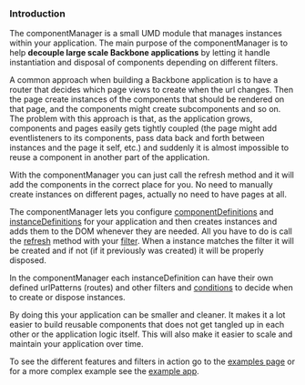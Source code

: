 ### <a name="introduction"></a> Introduction

The componentManager is a small UMD module that manages instances within your application. The main purpose of the componentManager is to help **decouple large scale Backbone applications** by letting it handle instantiation and disposal of components depending on different filters.

A common approach when building a Backbone application is to have a router that decides which page views to create when the url changes. Then the page create instances of the components that should be rendered on that page, and the components might create subcomponents and so on. The problem with this approach is that, as the application grows, components and pages easily gets tightly coupled (the page might add eventlisteners to its components, pass data back and forth between instances and the page it self, etc.) and suddenly it is almost impossible to reuse a component in another part of the application.

With the componentManager you can just call the refresh method and it will add the components in the correct place for you. No need to manually create instances on different pages, actually no need to have pages at all.

The componentManager lets you configure [componentDefinitions](#component-definitions) and [instanceDefinitions](#instance-definitions) for your application and then creates instances and adds them to the DOM whenever they are needed. All you have to do is call the [refresh](#refresh) method with your [filter](#filter). When a instance matches the filter it will be created and if not (if it previously was created) it will be properly disposed.

In the componentManager each instanceDefinition can have their own defined urlPatterns (routes) and other filters and [conditions](#conditions) to decide when to create or dispose instances.

By doing this your application can be smaller and cleaner. It makes it a lot easier to build reusable components that does not get tangled up in each other or the application logic itself. This will also make it easier to scale and maintain your application over time.

To see the different features and filters in action go to the [examples page](/examples) or for a more complex example see the [example app](/examples/example-app).
